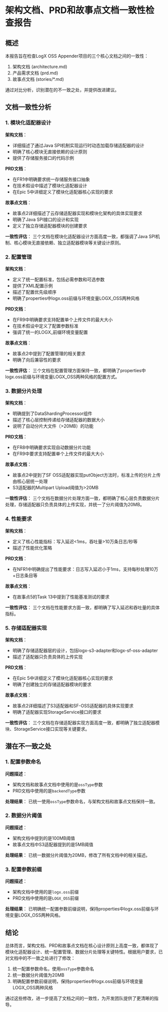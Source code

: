 # 架构文档、PRD和故事点文档一致性检查报告

## 概述

本报告旨在检查LogX OSS Appender项目的三个核心文档之间的一致性：
1. 架构文档 (architecture.md)
2. 产品需求文档 (prd.md)
3. 故事点文档 (stories/*.md)

通过对比分析，识别潜在的不一致之处，并提供改进建议。

## 文档一致性分析

### 1. 模块化适配器设计

**架构文档**：
- 详细描述了通过Java SPI机制实现运行时动态加载存储适配器的设计
- 明确了核心模块无直接依赖的设计原则
- 提供了存储服务接口的代码示例

**PRD文档**：
- 在FR1中明确要求统一存储服务接口抽象
- 在技术假设中描述了模块化适配器设计
- 在Epic 5中详细定义了模块化适配器核心实现的要求

**故事点文档**：
- 故事点2详细描述了云存储适配器实现和模块化架构的具体实现要求
- 明确了Java SPI接口的设计和实现
- 定义了独立存储适配器模块的创建要求

**一致性评估**：
三个文档在模块化适配器设计方面高度一致，都强调了Java SPI机制、核心模块无直接依赖、独立适配器模块等关键设计原则。

### 2. 配置管理

**架构文档**：
- 定义了统一配置标准，包括必需参数和可选参数
- 提供了XML配置示例
- 描述了配置优先级顺序
- 明确了properties中logx.oss前缀与环境变量LOGX_OSS两种风格

**PRD文档**：
- 在FR9中明确要求支持配置单个上传文件的最大大小
- 在技术假设中定义了配置参数标准
- 强调了统一的LOGX_前缀环境变量配置

**故事点文档**：
- 故事点2中提到了配置管理的相关要求
- 明确了向后兼容性的要求

**一致性评估**：
三个文档在配置管理方面保持一致，都明确了properties中logx.oss前缀与环境变量LOGX_OSS两种风格的配置方式。

### 3. 数据分片处理

**架构文档**：
- 明确提到了DataShardingProcessor组件
- 描述了核心层控制传递给存储适配器的数据大小
- 说明了自动分片大文件（>20MB）的功能

**PRD文档**：
- 在FR8中明确要求实现自动数据分片功能
- 在FR9中要求支持配置单个上传文件的最大大小

**故事点文档**：
- 故事点2中提到了SF OSS适配器实现putObject方法时，标准上传的分片上传由核心层统一处理
- S3适配器的Multipart Upload阈值为>20MB

**一致性评估**：
三个文档在数据分片处理方面一致，都明确了核心层负责数据分片处理，存储适配器只负责具体的上传实现，并统一了分片阈值为20MB。

### 4. 性能要求

**架构文档**：
- 定义了核心性能指标：写入延迟<1ms，吞吐量>10万条日志/秒等
- 描述了性能优化策略

**PRD文档**：
- 在NFR1中明确提出了性能要求：日志写入延迟小于1ms，支持每秒处理10万+日志条目等

**故事点文档**：
- 在故事点5的Task 13中提到了性能基准测试的要求

**一致性评估**：
三个文档在性能要求方面一致，都明确了写入延迟和吞吐量的具体指标。

### 5. 存储适配器实现

**架构文档**：
- 明确了存储适配器层的设计，包括logx-s3-adapter和logx-sf-oss-adapter
- 描述了适配器只负责具体的上传实现

**PRD文档**：
- 在Epic 5中详细定义了模块化适配器核心实现的要求
- 明确了创建独立的存储适配器模块的要求

**故事点文档**：
- 故事点2详细描述了S3适配器和SF-OSS适配器的具体实现要求
- 明确了适配器实现StorageService接口的要求

**一致性评估**：
三个文档在存储适配器实现方面高度一致，都明确了独立适配器模块、StorageService接口实现等关键要求。

## 潜在不一致之处

### 1. 配置参数命名

**问题描述**：
- 架构文档和故事点文档中使用的是`ossType`参数
- PRD文档中使用的是`backendType`参数

**处理结果**：
已统一使用`ossType`参数命名，与架构文档和故事点文档保持一致。

### 2. 数据分片阈值

**问题描述**：
- 架构文档中提到的是100MB阈值
- 故事点文档中S3适配器提到的是5MB阈值

**处理结果**：
已统一数据分片阈值为20MB，修改了所有文档中的相关描述。

### 3. 配置参数前缀

**问题描述**：
- 架构文档中使用的是`logx.oss`前缀
- PRD文档中使用的是`LOGX_OSS`前缀

**处理结果**：
已明确统一配置参数前缀说明，保持properties中logx.oss前缀与环境变量LOGX_OSS两种风格。

## 结论

总体而言，架构文档、PRD和故事点文档在核心设计原则上高度一致，都体现了模块化适配器设计、统一配置管理、数据分片处理等关键特性。根据用户要求，已对文档中的不一致之处进行了修改：

1. 统一配置参数命名，使用`ossType`参数命名
2. 统一数据分片阈值为20MB
3. 明确配置参数前缀说明，保持properties中logx.oss前缀与环境变量LOGX_OSS两种风格

通过这些修改，进一步提高了文档之间的一致性，为开发团队提供了更清晰的指导。